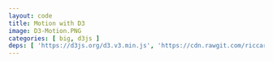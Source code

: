 ```yaml
---
layout: code
title: Motion with D3
image: D3-Motion.PNG
categories: [ big, d3js ]
deps: [ 'https://d3js.org/d3.v3.min.js', 'https://cdn.rawgit.com/riccardoscalco/textures/master/textures.min.js' ]
---
```

<link href='https://fonts.googleapis.com/css?family=Raleway:900italic' rel='stylesheet' type='text/css'>
<style>
    svg{
        border: solid 1px rgb( 251, 53, 80 );
    }

    svg:hover{
        cursor: pointer;
    }    

    svg #border{
        fill: none;
        stroke: rgb( 251, 53, 80 );
        stroke-width: 1px;
        transition: all .1s ease-in;
    }

    svg:hover #border{
        cursor: pointer;
        stroke-width: 20px;
    }
</style>

<div id='render'></div>

<script>
    window.addEventListener( 'load', function() {
        var h = 500, w;
        var svg = d3.select( '#render' )
            .append( 'svg' );

        function getWidth(){
            w = window.innerWidth > 1200 ? 1200 : window.innerWidth;
            svg.attr( { width: w, height: h } );
            d3.select( '#border' ).attr( 'width', w );
        }
        getWidth();
        window.addEventListener( 'resize', getWidth );
        
        svg.append( 'rect' )
            .attr( {
                id: 'border',
                x: 0,
                y: 0,
                width: w,
                height: h
            } );

        // title
        function intro(){
            var mask, text;

            function initStep(){
                mask = svg.append( 'clipPath' )
                    .attr( 'id', 'mask' );
                mask
                    .append( 'rect' )
                    .attr( {
                        id: 'rectmask',
                        x: 0,
                        y: 0,
                        width: 0,
                        height: h
                    } );

                var pattern = textures.lines()
                    .thinner()
                    .heavier()
                    .stroke( 'rgb( 251, 53, 80 )' )
                    .id( 'pattern' );
            
                svg.call( pattern );

                text = svg.append( 'text' )
                    .attr( {
                        x: w/2,
                        'font-size': '250px',
                        fill: pattern.url(),
                        'clip-path': 'url(#mask)'
                    } )
                    .style( 'text-anchor', 'middle' )
                    .style( 'font-family', 'Raleway' )
                    .text( 'le Club'.toUpperCase() );

                text.attr( 'y', h / 2 );
                var bbox = text.node().getBBox();
                text.attr( 'y', h / 2  + h / 2 - ( bbox.y + bbox.height / 2 ) );

                step1();
            }

            function step1(){
                d3.select( '#rectmask' )
                    .attr( {
                        width: 0,
                        height: h,
                        y: 0
                    } )
                    .transition()
                    .duration( 500 )
                    .attr( 'width', w )
                    .transition()
                    .duration( 800 )
                    .transition()
                    .duration( 500 )
                    .attr( {
                        height: 0,
                        y: h / 2
                    } )
                    .each( 'end', endStep );

                d3.select( '#pattern' )
                    .select( 'path' )
                    .attr( 'stroke-width', 4 )
                    .transition()
                    .delay( 1000 )
                    .duration( 500 )
                    .attr( 'stroke-width', 30 );
            }

            function endStep(){
                text.remove();
                mask.remove();
                svg.select('defs').remove();
                d3.select( '#pattern' ).remove();

                anim1();
            }

            initStep();
        }

        //bar graph
        function anim1(){
            var margin, space, barWidth, rects, nb, g, data;

            function initStep(){
                margin = 50;
                space = 10;
                barWidth = 30;

                nb = Math.floor( ( w - margin * 2 ) / ( barWidth + space ) );
                margin = ( w - ( nb * ( barWidth + space ) ) ) / 2;

                g = svg.append( 'g' )
                    .attr( 'id', 'bars' );

                data = d3.range( nb ).map( function( d ){
                    var pos = Math.random() < .5 ? -1 : 1,
                        height = 20 + Math.floor( Math.random() * ( h / 2 - 20 - 20 ) ),
                        h1 =  5 + Math.random() * ( height / 2 - 10),
                        h2 =  5 + Math.random() * ( height / 2 - 10),
                        h3 = height - h1 - h2;

                    return {
                        pos: pos,
                        height: height,
                        cumul: [ h1, h2, h3 ]
                    };
                } );

                rects = g.selectAll( 'rect' )
                    .remove()
                    .data( d3.range( nb * 3 ) )
                    .enter()
                    .append( 'rect' )
                    .datum( function( d, i ){
                        var opacity = 1.0;
                        if( data[ ~~( i / 3 ) ].pos < 0 ){
                            if( i % 3 === 1 ){
                                opacity = .6;
                            }
                            else if( i % 3 === 2 ){
                                opacity = .3;
                            }
                        }
                        else{
                            if( i % 3 === 1 ){
                                opacity = .6;
                            }
                            else if( i % 3 === 0 ){
                                opacity = .3;
                            }
                        }
                        return {
                            opacity: opacity,
                            pos: data[ ~~( i / 3 ) ].pos,
                            height: data[ ~~( i / 3 ) ].height
                        };
                    } );

                step1();
            }

            // small bars graph
            function step1(){
                var count = 0;

                rects
                    .attr( {
                        opacity: 1.0,
                        fill: 'rgb( 251, 53, 80 )',
                        y: h / 2,
                        width: 8,
                        height: 0
                    } )
                    .attr( 'x', function( d, i ){
                        return margin + space / 2 + ( barWidth + space ) * ~~( i / 3 ) + ( i % 3) * 11;
                    } )
                    .transition()
                    .delay( function( d, i ){
                        return i * 10;
                    } )
                    .attr( 'height', function( d, i ){
                        return data[ ~~( i / 3 ) ].cumul[ i % 3 ] - 2;
                    } )
                    .attr( 'y', function( d, i ){
                        return d.pos < 0 ? h / 2 - ( data[ ~~( i / 3 ) ].cumul[ i % 3 ] ) : h / 2 ;
                    } )
                    .transition()
                    .duration( 300 )
                    .each( 'end', function(){
                        count ++;
                        if( count === nb *3 ) step2();
                    } );
            }

            // stack bars
            function step2(){
                var count = 0;

                rects
                    .transition()
                    .attr( 'y', function( d, i ){
                        var y;
                        if(  d.pos < 0 ){
                            y = h / 2 - d.height;
                        }
                        else{
                            y = h / 2;
                        }
                        for( var n = 0; n < i % 3; n++ ){
                            y += data[ ~~( i / 3 ) ].cumul[ n ];
                        }
                        return y;
                    } )
                    .transition()
                    .attr( 'x', function( d, i ){
                        return margin + space / 2 + ( barWidth + space ) * ~~( i / 3 );
                    } )
                    .attr( 'opacity', function( d ){
                        return d.opacity;
                    } )
                    .attr( 'width', barWidth )
                    .transition()
                    .duration( 300 )
                    .each( 'end', function(){
                        count ++;
                        if( count === nb *3 ) step3();
                    } )
            }

            // large bars graph
            function step3(){
                var count = 0;

                rects
                    .transition()
                    .duration( 300 )
                    .attr( 'height', function( d, i ){
                        var _h = 0;
                        if( d.pos < 0 ){
                            if( i % 3 === 0 ){
                                _h = Math.abs( d.height );
                            }
                        }
                        else{
                            if( i % 3 === 2 ){
                                _h = Math.abs( d.height );
                            }
                        }

                        return _h;
                    } )
                    .attr( 'y', function( d, i ){
                        var _y = h / 2;
                        if( d.pos < 0 ){
                            if( i % 3 === 0 ){
                                _y = h / 2 - d.height;
                            }
                        }
                        return _y ;
                    } )
                    .each( 'end', function(){
                        count ++;
                        if( count === nb *3 ) step4();
                    } );
            }

            // disapperaing large bars
            function step4(){
                var count = 0;

                rects
                    .transition()
                    .duration( 300 )
                    .attr( {
                        y: h / 2,
                        height: 0
                    } )
                    .each( 'end', function(){
                        count ++;
                        if( count === nb *3 ) endStep();
                    } );
            }

            function endStep(){
                rects.remove();
                g.remove();

                anim2();
            }

            initStep();
        }

        // arcs
        function anim2(){
			var data, data2, arc, g1, g2, arcs1, arcs2;

            function arcTween( transition ) {
                transition.attrTween( 'd', function( d ) {
                    var interpolate = d3.interpolate( d.endAngle, d.toAngle );
                    return function( t ) {
                        d.endAngle = interpolate( t );
                        return arc( d );
                    };
                } );
            }

            function arcTween2( transition ) {
                transition.attrTween( 'd', function( d ) {
                    var interpolate = d3.interpolate( d.startAngle, d.toAngle );
                    return function( t ) {
                        d.startAngle = interpolate( t );
                        return arc( d );
                    };
                } );
            }

            function initStep(){
                data = [];
                var longueur = w - 100;
                for( var position = 0; position < longueur; position += data[ data.length - 1 ].size ){
                    var size = 30 + ~~( Math.random() * 70 );
                    
                    if( position + size > longueur ) size = longueur - position;
                    
                    data. push( {
                        size: size,
                        x: position + size / 2,
                        upper: Math.random() < 0.5
                    } );
                }

                data2 = [], index = 0;
                for( var i = 0; i < data.length - 1; i ++ ){
                    if( data[ i ].upper == data[ i + 1 ].upper ){
                        if( data2[ index ] ){
                            data2[ index ].size += data[ i + 1 ].size;
                        }
                        else{
                            var size = data[ i ].size + data[ i + 1 ].size;
                            data2.push( {
                                size: size,
                                x: data[ i ].x - data[ i ].size / 2,
                                upper: data[ i ].upper
                            } );
                        }

                        if( i == data.length - 2 ){
                            data2[ index ].x += data2[ index ].size / 2;
                        }
                    }
                    else{
                        if( data2[ index ] ){
                            data2[ index ].x += data2[ index ].size / 2;
                            index ++;
                        }
                    }
                }

                arc = d3.svg.arc()
                    .innerRadius( 0 )
                    .outerRadius( function( d ){ return d.size/2; } );

                g2 = svg.append( 'g' )
                    .attr( 'id', 'g2' );

                g1 = svg.append( 'g' )
                    .attr( 'id', 'g1' );

                arcs1 = g1.selectAll( 'path' )
                    .data( data.map( function( d ){
                        d.startAngle = 3 * Math.PI / 2;
                        d.endAngle = 3 * Math.PI / 2;
                        return d;
                    } ) )
                    .enter()
                    .append( 'path' )
                    .attr( 'd', arc )
                    .attr( 'fill', 'rgb( 251, 53, 80 )' )
                    .attr( 'transform', function( d ){
                        return 'translate(' + ( 50 + d.x ) + ',' + ( h / 2 ) + ')';
                    } )
                    .data( data.map( function( d ){
                        d.toAngle = d.upper ? Math.PI / 2 : 5 * Math.PI / 2;
                        return d;
                    } ) );

                arcs2 = g2.selectAll( 'path' )
                    .data( data2.map( function( d ){
                        d.startAngle = 3 * Math.PI / 2;
                        d.endAngle = 3 * Math.PI / 2;
                        return d;
                    } ) )
                    .enter()
                    .append( 'path' )
                    .attr( 'd', arc )
                    .attr( 'fill', 'rgba( 251, 53, 80, .3 )' )
                    .attr( 'transform', function( d ){
                        return 'translate(' + ( 50 + d.x ) + ',' + ( h / 2 ) + ')';
                    } )
                    .data( data2.map( function( d ){
                        d.toAngle = d.upper ? Math.PI / 2 : 5 * Math.PI / 2;
                        return d;
                    } ) );

                step1();
            }

            function step1(){
                var count = 0;

                arcs1
                    .transition()
                    .duration( 500 )
                    .ease( 'sin' )
                    .call( arcTween )
                    .each( 'end', function(){
                        count ++;
                        if( count === data.length ) step2();
                    } );
            }

            function step2(){
                var count = 0;

                arcs2
                    .transition()
                    .duration( 500 )
                    .call( arcTween )
                    .transition()
                    .duration( 300 )
                    .each( 'end', function(){
                        count ++;
                        if( count === data2.length ) step3();
                    } );
            }

            function step3(){
                var count = 0;

                arcs2
                    .transition()
                    .duration( 500 )
                    .call( arcTween2 );

                arcs1
                    .transition()
                    .duration( 500 )
                    .call( arcTween2 )
                    .each( 'end', function(){
                        count ++;
                        if( count === data.length ) endStep();
                    } );
            }

            function endStep(){
                g1.remove();
                g2.remove();

                anim3();
            }
    
            initStep();
        }

        function anim3(){
            var data, g, bars, paths;

            function initStep(){
                var n = 10;
                var data2 = d3.shuffle( d3.range( n ) );
                var data3 = d3.shuffle( d3.range( n )  );
                data = d3.range( n ).map( function( d ){
                    return {
                        pos1: d,
                        pos2: data2[ d ],
                        pos3: data3[ d ],
                    }
                } );

                g = svg.append( 'g' );
                bars = g.selectAll( 'rect' )
                    .data( data )
                    .enter()
                    .append( 'rect' )
                    .attr( {
                        x: w / 2,
                        width: 0,
                        height: ~~( ( h - 100 ) / data.length ),
                        fill: 'rgb( 251, 53, 80 )',
                        opacity: 0
                    } )
                    .attr( 'y', function( d ){
                        return 50 + ~~( ( h - 100 ) / data.length ) * d.pos1;
                    } );

                step1();
            }

            function step1(){
                var count = 0;

                bars
                    .transition()
                    .duration( 500 )
                    .delay( function( d, i ){
                        return ( data.length - i ) * 100;
                    } )
                    .attr( 'width', function( d ){
                        return ( d.pos1 + 1 ) / data.length * ( w - 100 );
                    } )
                    .attr( 'x', function( d ){
                        return w / 2 - ( ( d.pos1 + 1 ) / data.length * ( w - 100 ) )/2;
                    } )
                    .attr( 'opacity', function( d ){
                        return ( 1 / data.length ) * ( d.pos1 + 1 );
                    } )
                    .transition()
                    .duration( 300 )
                    .each( 'end', function(){
                        count ++;
                        if( count === data.length ) step2();
                    } );
            }

            function step2(){
                var count = 0;

                bars
                    .transition()
                    .duration( 500 )
                    .attr( 'width', function( d ){
                        return ( d.pos2 + 1 ) / data.length * ( w - 100 );
                    } )
                    .attr( 'x', function( d ){
                        return w / 2 - ( ( d.pos2 + 1 ) / data.length * ( w - 100 ) )/2;
                    } )
                    .attr( 'opacity', function( d ){
                        return ( 1 / data.length ) * ( d.pos2 + 1 );
                    } )
                    .transition()
                    .duration( 300 )

                    .transition()
                    .duration( 500 )
                    .attr( 'width', function( d ){
                        return ( d.pos3 + 1 ) / data.length * ( w - 100 );
                    } )
                    .attr( 'x', function( d ){
                        return w / 2 - ( ( d.pos3 + 1 ) / data.length * ( w - 100 ) )/2;
                    } )
                    .attr( 'opacity', function( d ){
                        return ( 1 / data.length ) * ( d.pos3 + 1 );
                    } )
                    .transition()
                    .duration( 300 )

                    .transition()
                    .duration( 500 )
                    .attr( 'width', w - 100 )
                    .attr( 'x', 50 )
                    .attr( 'opacity', function( d ){
                        return ( 1 / data.length ) * ( d.pos1 + 1 );
                    } )
                    .each( 'end', function(){
                        count ++;
                        if( count === data.length ) step3();
                    } );
            }

            function step3(){
                bars.remove();

                paths = g.selectAll( 'path' )
                    .data( data )
                    .enter()
                    .append( 'path' )
                    .attr( {
                        stroke: 'rgb( 251, 53, 80 )',
                        fill: 'none',
                        'stroke-width': ~~( ( h - 100 ) / data.length )
                    } )
                    .attr( 'opacity', function( d ){
                        return ( 1 / data.length ) * ( d.pos1 + 1 );
                    } )
                    .attr( 'd', function( d ){
                        var path =
                            ' M ' + ~~( w - 50 ) +              ' ' + ( 50 + ~~( ( h - 100 ) / data.length ) * ( d.pos1 + 0.5 ) ) +
                            ' L ' + ~~( 5 / 6 * ( w - 100) ) +  ' ' + ( 50 + ~~( ( h - 100 ) / data.length ) * ( d.pos1 + 0.5 ) ) +
                            ' L ' + ~~( 4 / 6 * ( w - 100) ) +  ' ' + ( 50 + ~~( ( h - 100 ) / data.length ) * ( d.pos1 + 0.5 ) ) +
                            ' L ' + ~~( w / 2 + 15 ) +          ' ' + ( 50 + ~~( ( h - 100 ) / data.length ) * ( d.pos1 + 0.5 ) ) +
                            ' L ' + ~~( w / 2 - 15 ) +          ' ' + ( 50 + ~~( ( h - 100 ) / data.length ) * ( d.pos1 + 0.5 ) ) +
                            ' L ' + ~~( 2 / 6 * ( w - 100) ) +  ' ' + ( 50 + ~~( ( h - 100 ) / data.length ) * ( d.pos1 + 0.5 ) ) +
                            ' L ' + ~~( 1 / 6 * ( w - 100) ) +  ' ' + ( 50 + ~~( ( h - 100 ) / data.length ) * ( d.pos1 + 0.5 ) ) +
                            ' L ' + 50 +                        ' ' + ( 50 + ~~( ( h - 100 ) / data.length ) * ( d.pos1 + 0.5 ) );
                        return path;
                    } );

                step4();
            }

            function step4(){
                paths
                    .transition()
                    .duration( 500 )
                    .attr( 'd', function( d ){
                        var path =
                            ' M ' + ~~( w - 50 ) +              ' ' + ( 50 + ~~( ( h - 100 ) / data.length ) * ( d.pos1 + 0.5 ) ) +
                            ' L ' + ~~( 5 / 6 * ( w - 100) ) +  ' ' + ( 50 + ~~( ( h - 100 ) / data.length ) * ( d.pos1 + 0.5 ) ) +
                            ' L ' + ~~( 4 / 6 * ( w - 100) ) +  ' ' + ( 50 + ~~( ( h - 100 ) / data.length ) * ( d.pos2 + 0.5 ) ) +
                            ' L ' + ~~( w / 2 + 15 ) +          ' ' + ( 50 + ~~( ( h - 100 ) / data.length ) * ( d.pos2 + 0.5 ) ) +
                            ' L ' + ~~( w / 2 - 15 ) +          ' ' + ( 50 + ~~( ( h - 100 ) / data.length ) * ( d.pos2 + 0.5 ) ) +
                            ' L ' + ~~( 2 / 6 * ( w - 100) ) +  ' ' + ( 50 + ~~( ( h - 100 ) / data.length ) * ( d.pos2 + 0.5 ) ) +
                            ' L ' + ~~( 1 / 6 * ( w - 100) ) +  ' ' + ( 50 + ~~( ( h - 100 ) / data.length ) * ( d.pos1 + 0.5 ) ) +
                            ' L ' + 50 +                        ' ' + ( 50 + ~~( ( h - 100 ) / data.length ) * ( d.pos1 + 0.5 ) );
                        return path;
                    } )
                    .transition()
                    .duration( 500 )
                    .attr( 'd', function( d ){
                        var path =
                            ' M ' + ~~( w - 50 ) +              ' ' + ( 50 + ~~( ( h - 100 ) / data.length ) * ( d.pos3 + 0.5 ) ) +
                            ' L ' + ~~( 5 / 6 * ( w - 100) ) +  ' ' + ( 50 + ~~( ( h - 100 ) / data.length ) * ( d.pos3 + 0.5 ) ) +
                            ' L ' + ~~( 4 / 6 * ( w - 100) ) +  ' ' + ( 50 + ~~( ( h - 100 ) / data.length ) * ( d.pos2 + 0.5 ) ) +
                            ' L ' + ~~( w / 2 + 15 ) +          ' ' + ( 50 + ~~( ( h - 100 ) / data.length ) * ( d.pos2 + 0.5 ) ) +
                            ' L ' + ~~( w / 2 - 15 ) +          ' ' + ( 50 + ~~( ( h - 100 ) / data.length ) * ( d.pos2 + 0.5 ) ) +
                            ' L ' + ~~( 2 / 6 * ( w - 100) ) +  ' ' + ( 50 + ~~( ( h - 100 ) / data.length ) * ( d.pos2 + 0.5 ) ) +
                            ' L ' + ~~( 1 / 6 * ( w - 100) ) +  ' ' + ( 50 + ~~( ( h - 100 ) / data.length ) * ( d.pos1 + 0.5 ) ) +
                            ' L ' + 50 +                        ' ' + ( 50 + ~~( ( h - 100 ) / data.length ) * ( d.pos1 + 0.5 ) );
                        return path;
                    } )
                    .transition()
                    .duration( 300 )
                    .each( 'end', step5 );
            }

            function step5(){
                var count = 0;

                paths
                    .transition()
                    .duration( 500 )
                    .attr( 'stroke-width', 3 )
                    .attr( 'd', function( d ){
                        var path =
                            ' M ' + ~~( w - 50 ) +              ' ' + ( 50 + 1.5 + ~~( ( h - 100 ) / data.length ) * d.pos3 ) +
                            ' L ' + ~~( 5 / 6 * ( w - 100) ) +  ' ' + ( 50 + 1.5 + ~~( ( h - 100 ) / data.length ) * d.pos3 ) +
                            ' L ' + ~~( 4 / 6 * ( w - 100) ) +  ' ' + ( 50 + 1.5 + ~~( ( h - 100 ) / data.length ) * d.pos2 ) +
                            ' L ' + ~~( w / 2 + 15 ) +          ' ' + ( 50 + 1.5 + ~~( ( h - 100 ) / data.length ) * d.pos2 ) +
                            ' L ' + ~~( w / 2 - 15 ) +          ' ' + ( 50 + 1.5 + ~~( ( h - 100 ) / data.length ) * d.pos2 ) +
                            ' L ' + ~~( 2 / 6 * ( w - 100) ) +  ' ' + ( 50 + 1.5 + ~~( ( h - 100 ) / data.length ) * d.pos2 ) +
                            ' L ' + ~~( 1 / 6 * ( w - 100) ) +  ' ' + ( 50 + 1.5 + ~~( ( h - 100 ) / data.length ) * d.pos1 ) +
                            ' L ' + 50 +                        ' ' + ( 50 + 1.5 + ~~( ( h - 100 ) / data.length ) * d.pos1 );
                        return path;
                    } )
                    .transition()
                    .duration( 300 )
                    .each( 'end', function( d, i ){
                        count ++;
                        if( count === data.length ) step6();
                    } );
            }

            function step6(){
                var count = 0;

                g.selectAll( 'path' ).datum( function( d ){
                    return {
                        length: this.getTotalLength()
                    };
                } )
                .attr('stroke-dasharray',function( d ){
                    return ( d.length / 10 ) + ' ' + 0;
                } )
                .transition()
                .delay( function( d, i ){
                    return i * 50;
                } )
                .duration( 1000 )
                .attr('stroke-dasharray',function( d ){
                    return 0 + ' ' + ( d.length / 10 );
                } )
                .each( 'end', function(){
                    count ++;
                    if( count == data.length ) endStep();
                } );
            }

            function endStep(){
                paths.remove();
                g.remove();
                anim5();
            }

            initStep();
        }

        function anim5(){
            var mask, mask2, text, text2;

            function initStep(){
                mask = svg.append( 'clipPath' )
                    .attr( 'id', 'mask' );
                mask
                    .append( 'path' )
                    .attr( {
                        id: 'pathmask',
                        d: 'M ' + ( w - 1 ) + ' ' + h + ' L ' + w + ' 0 L -1 ' + h +' Z' 
                    } );

                mask2 = svg.append( 'clipPath' )
                    .attr( 'id', 'mask2' );
                mask2
                    .append( 'path' )
                    .attr( {
                        id: 'pathmask2',
                        d: 'M 0 0 L ' + ( w + 1 ) + ' 0 L 1 ' + h +' Z' 
                    } );

                text = svg.append( 'text' )
                    .attr( {
                        x: - w / 2,
                        'font-size': '250px',
                        fill: 'rgb( 251, 53, 80 )',
                        'clip-path': 'url(#mask)',
                        opacity: 1
                    } )
                    .style( 'text-anchor', 'middle' )
                    .style( 'font-family', 'Raleway' )
                    .text( 'le Club'.toUpperCase() );

                text2 = svg.append( 'text' )
                    .attr( {
                        x: w + w / 2,
                        'font-size': '250px',
                        fill: 'rgb( 251, 53, 80 )',
                        'clip-path': 'url(#mask2)',
                        opacity: 1
                    } )
                    .style( 'text-anchor', 'middle' )
                    .style( 'font-family', 'Raleway' )
                    .text( 'le Club'.toUpperCase() );

                text.attr( 'y', h / 2 );
                var bbox = text.node().getBBox();
                text.attr( 'y', h / 2  + h / 2 - ( bbox.y + bbox.height / 2 ) );
                text2.attr( 'y', h / 2  + h / 2 - ( bbox.y + bbox.height / 2 ) );

                step1();
            }

            function step1(){
                text
                    .transition()
                    .duration( 1000 )
                    .attr( 'x', w / 2 )
                    .each( 'end', function( d ){
                        d3.select( this )
                            .attr('clip-path', '')
                    } )
                    .transition()
                    .duration( 500 )
                    .attr( 'opacity', 0 )
                    .transition()
                    .duration( 1500 )
                    .each( 'end', endStep );

                text2
                    .transition()
                    .duration( 1000 )
                    .attr( 'x', w / 2 )
                    .remove();
            }

            function endStep(){
                text.remove();
                d3.select('#pathmask').remove();
                mask.remove();
                d3.select('#pathmask2').remove();
                mask2.remove();

                intro();
            }

            initStep();
        }

        intro();
        // anim5();
        // svg.node().addEventListener( 'click', anim5 );
    } );
</script>